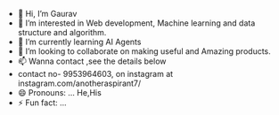 - 👋 Hi, I’m Gaurav
- 👀 I’m interested in Web development, Machine learning and data structure and algorithm.
- 🌱 I’m currently learning  AI Agents
- 💞️ I’m looking to collaborate on  making useful and Amazing products.
- 📫 Wanna contact ,see the details below
-    contact no- 9953964603, on instagram at instagram.com/anotheraspirant7/
- 😄 Pronouns: ... He,His
- ⚡ Fun fact: ...

<!---
Gaurav-Sng/Gaurav-Sng is a ✨ special ✨ repository because its `README.md` (this file) appears on your GitHub profile.
You can click the Preview link to take a look at your changes.
--->
